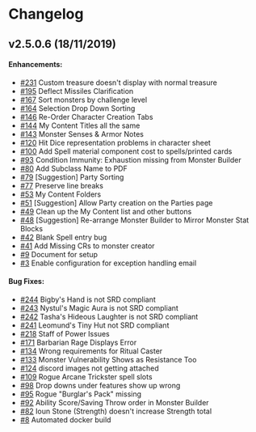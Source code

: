 # Changelog

## v2.5.0.6 (18/11/2019)

#### Enhancements:

- [#231](https://github.com/Orcpub/orcpub/issues/231) Custom treasure doesn't display with normal treasure
- [#195](https://github.com/Orcpub/orcpub/issues/195) Deflect Missiles Clarification
- [#167](https://github.com/Orcpub/orcpub/issues/167) Sort monsters by challenge level
- [#164](https://github.com/Orcpub/orcpub/issues/164) Selection Drop Down Sorting
- [#146](https://github.com/Orcpub/orcpub/issues/146) Re-Order Character Creation Tabs
- [#144](https://github.com/Orcpub/orcpub/issues/144) My Content Titles all the same
- [#143](https://github.com/Orcpub/orcpub/issues/143) Monster Senses & Armor Notes
- [#120](https://github.com/Orcpub/orcpub/issues/120) Hit Dice representation problems in character sheet
- [#100](https://github.com/Orcpub/orcpub/issues/100) Add Spell material component cost to spells/printed cards
- [#93](https://github.com/Orcpub/orcpub/issues/93) Condition Immunity: Exhaustion missing from Monster Builder
- [#80](https://github.com/Orcpub/orcpub/issues/80) Add Subclass Name to PDF
- [#79](https://github.com/Orcpub/orcpub/issues/79) [Suggestion] Party Sorting
- [#77](https://github.com/Orcpub/orcpub/issues/77) Preserve line breaks
- [#53](https://github.com/Orcpub/orcpub/issues/53) My Content Folders
- [#51](https://github.com/Orcpub/orcpub/issues/51) [Suggestion] Allow Party creation on the Parties page
- [#49](https://github.com/Orcpub/orcpub/issues/49) Clean up the My Content list and other buttons
- [#48](https://github.com/Orcpub/orcpub/issues/48) [Suggestion] Re-arrange Monster Builder to Mirror Monster Stat Blocks
- [#42](https://github.com/Orcpub/orcpub/issues/42) Blank Spell entry bug
- [#41](https://github.com/Orcpub/orcpub/issues/41) Add Missing CRs to monster creator
- [#9](https://github.com/Orcpub/orcpub/issues/9) Document for setup
- [#3](https://github.com/Orcpub/orcpub/issues/3) Enable configuration for exception handling email

#### Bug Fixes:

- [#244](https://github.com/Orcpub/orcpub/issues/244) Bigby's Hand is not SRD compliant
- [#243](https://github.com/Orcpub/orcpub/issues/243) Nystul's Magic Aura is not SRD compliant
- [#242](https://github.com/Orcpub/orcpub/issues/242) Tasha's Hideous Laughter is not SRD compliant
- [#241](https://github.com/Orcpub/orcpub/issues/241) Leomund's Tiny Hut not SRD compliant
- [#218](https://github.com/Orcpub/orcpub/issues/218) Staff of Power Issues
- [#171](https://github.com/Orcpub/orcpub/issues/171) Barbarian Rage Displays Error
- [#134](https://github.com/Orcpub/orcpub/issues/134) Wrong requirements for Ritual Caster
- [#133](https://github.com/Orcpub/orcpub/issues/133) Monster Vulnerability Shows as Resistance Too
- [#124](https://github.com/Orcpub/orcpub/issues/124) discord images not getting attached
- [#109](https://github.com/Orcpub/orcpub/issues/109) Rogue Arcane Trickster spell slots
- [#98](https://github.com/Orcpub/orcpub/issues/98) Drop downs under features show up wrong
- [#95](https://github.com/Orcpub/orcpub/issues/95) Rogue "Burglar's Pack" missing
- [#92](https://github.com/Orcpub/orcpub/issues/92) Ability Score/Saving Throw order in Monster Builder
- [#82](https://github.com/Orcpub/orcpub/issues/82) Ioun Stone (Strength) doesn't increase Strength total
- [#8](https://github.com/Orcpub/orcpub/issues/8) Automated docker build
